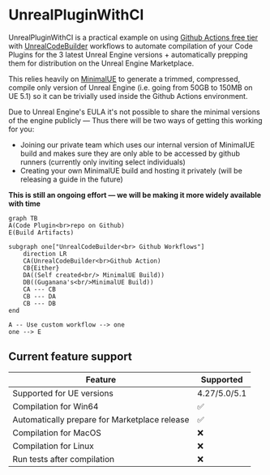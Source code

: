 # UnrealPluginWithCI

UnrealPluginWithCI is a practical example on using <ins>Github Actions free tier</ins> with [UnrealCodeBuilder](https://github.com/Guganana/UnrealCodeBuilder) workflows to automate compilation of your Code Plugins for the 3 latest Unreal Engine versions + automatically prepping them for distribution on the Unreal Engine Marketplace.

This relies heavily on [MinimalUE](https://github.com/Guganana/MinimalUE) to generate a trimmed, compressed, compile only version of Unreal Engine (i.e. going from 50GB to 150MB on UE 5.1) so it can be trivially used inside the Github Actions environment.

Due to Unreal Engine's EULA it's not possible to share the minimal versions of the engine publicly — Thus there will be two ways of getting this working for you:
- Joining our private team which uses our internal version of MinimalUE build and makes sure they are only able to be accessed by github runners (currently only inviting select individuals)
- Creating your own MinimalUE build and hosting it privately (will be releasing a guide in the future)

**This is still an ongoing effort — we will be making it more widely available with time**

```mermaid
graph TB
A(Code Plugin<br>repo on Github)
E(Build Artifacts)

subgraph one["UnrealCodeBuilder<br> Github Workflows"]
    direction LR
    CA(UnrealCodeBuilder<br>Github Action)
    CB{Either}
    DA((Self created<br/> MinimalUE Build))
    DB((Guganana's<br/>MinimalUE Build))
    CA --- CB
    CB --- DA
    CB --- DB
end

A -- Use custom workflow --> one
one --> E
```

## Current feature support

| Feature  | Supported  |
|---|---|
|Supported for UE versions| 4.27/5.0/5.1  |
|Compilation for Win64|✅|
|Automatically prepare for Marketplace release|✅|
|Compilation for MacOS|❌|
|Compilation for Linux|❌|
|Run tests after compilation|❌|

